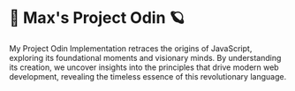 # 🚀 Max's Project Odin 🪐
My Project Odin Implementation retraces the origins of JavaScript, exploring its foundational moments and visionary minds. By understanding its creation, we uncover insights into the principles that drive modern web development, revealing the timeless essence of this revolutionary language.
